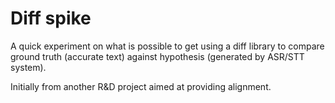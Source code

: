 # Diff spike 

A quick experiment on what is possible to get using a diff library to compare ground truth (accurate text) against hypothesis (generated by ASR/STT system). 

Initially from another R&D project aimed at providing alignment.